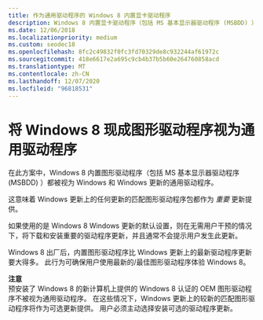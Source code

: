 ```yaml
---
title: 作为通用驱动程序的 Windows 8 内置显卡驱动程序
description: Windows 8 内置显卡驱动程序（包括 MS 基本显示器驱动程序 (MSBDD) ）都被视为 Windows 和 Windows 更新的通用驱动程序。
ms.date: 12/06/2018
ms.localizationpriority: medium
ms.custom: seodec18
ms.openlocfilehash: 8fc2c49832f0fc3fd70329de8c932244af61972c
ms.sourcegitcommit: 418e6617e2a695c9cb4b37b5b60e264760858acd
ms.translationtype: MT
ms.contentlocale: zh-CN
ms.lasthandoff: 12/07/2020
ms.locfileid: "96818531"
---
```

# <a name="windows-8-in-box-graphics-drivers-treated-as-generic-drivers"></a>将 Windows 8 现成图形驱动程序视为通用驱动程序


在此方案中，Windows 8 内置图形驱动程序（包括 MS 基本显示器驱动程序 (MSBDD) ）都被视为 Windows 和 Windows 更新的通用驱动程序。

这意味着 Windows 更新上的任何更新的匹配图形驱动程序包都作为 *重要* 更新提供。

如果使用的是 Windows 8 Windows 更新的默认设置，则在无需用户干预的情况下，将下载和安装重要的驱动程序更新，并且通常不会提示用户发生此更新。

Windows 8 出厂后，内置图形驱动程序比 Windows 更新上的最新驱动程序更新要大得多。 此行为可确保用户使用最新的/最佳图形驱动程序体验 Windows 8。

**注意**  
预安装了 Windows 8 的新计算机上提供的 Windows 8 认证的 OEM 图形驱动程序不被视为通用驱动程序。 在这些情况下，Windows 更新上的较新的匹配图形驱动程序将作为可选更新提供。 用户必须主动选择安装可选的驱动程序更新。

 

 

 





